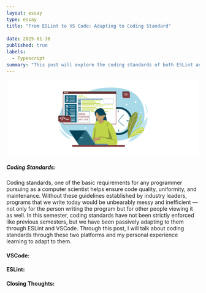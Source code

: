 ```yaml
---
layout: essay
type: essay
title: "From ESLint to VS Code: Adapting to Coding Standard"

date: 2025-01-30
published: true
labels:
  - Typescript
summary: "This post will explore the coding standards of both ESLint and VSCode"
---
```


<img src="/img/coding-standards-wordpress.jpg" alt="Coding Standards" style="display: block; margin: auto; width: 500px; height: auto;">

##### Coding Standards:

Coding standards, one of the basic requirements for any programmer pursuing as a computer scientist helps ensure code quality, uniformity, and maintenance. Without these guidelines established by industry leaders, programs that we write today would be unbearably messy and inefficient — not only for the person writing the program but for other people viewing it as well. In this semester, coding standards have not been strictly enforced like previous semesters, but we have been passively adapting to them   through ESLint and VSCode. Through this post, I will talk about coding standards through these two platforms and my personal experience learning to adapt to them.

#### VSCode:

#### ESLint:

#### Closing Thoughts:


